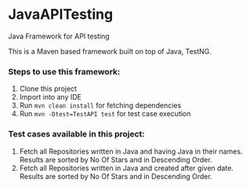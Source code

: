 # JavaAPITesting
Java Framework for API testing

This is a Maven based framework built on top of Java, TestNG.

### Steps to use this framework:
1. Clone this project
2. Import into any IDE
3. Run `mvn clean install` for fetching dependencies
4. Run `mvn -Dtest=TestAPI test` for test case execution

### Test cases available in this project:
1. Fetch all Repositories written in Java and having Java in their names. Results are sorted by No Of Stars and in Descending Order.
2. Fetch all Repositories written in Java and created after given date. Results are sorted by No Of Stars and in Descending Order.

